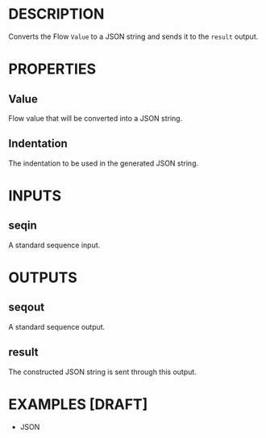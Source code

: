 # DESCRIPTION

Converts the Flow `Value` to a JSON string and sends it to the `result` output.

# PROPERTIES

## Value

Flow value that will be converted into a JSON string.

## Indentation

The indentation to be used in the generated JSON string.

# INPUTS

## seqin

A standard sequence input.

# OUTPUTS

## seqout

A standard sequence output.

## result

The constructed JSON string is sent through this output.

# EXAMPLES [DRAFT]

-   JSON
